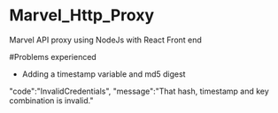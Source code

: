 # Marvel_Http_Proxy
Marvel API proxy using NodeJs with React Front end 

#Problems experienced 
- Adding a timestamp variable and md5 digest 

 "code":"InvalidCredentials",
  "message":"That hash, timestamp and key combination is invalid."
